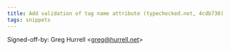 ```yaml
---
title: Add validation of tag name attribute (typechecked.net, 4cdb738)
tags: snippets
---
```


Signed-off-by: Greg Hurrell &lt;greg@hurrell.net&gt;
